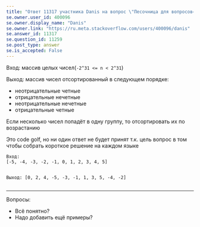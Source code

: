 ```yaml
---
title: "Ответ 11317 участника Danis на вопрос \"Песочница для вопросов–соревнований\""
se.owner.user_id: 400096
se.owner.display_name: "Danis"
se.owner.link: "https://ru.meta.stackoverflow.com/users/400096/danis"
se.answer_id: 11317
se.question_id: 11259
se.post_type: answer
se.is_accepted: False
---
```


<p>Вход: массив целых чисел(<code>-2^31 &lt;= n &lt; 2^31</code>)</p>
<p>Выход: массив чисел отсортированный в следующем порядке:</p>
<ul>
<li>неотрицательные четные</li>
<li>отрицательные нечетные</li>
<li>неотрицательные нечетные</li>
<li>отрицательные четные</li>
</ul>
<p>Если несколько чисел попадёт в одну группу, то отсортировать их по возрастанию</p>
<p>Это code golf, но ни один ответ не будет принят т.к. цель вопрос в том чтобы собрать короткое решение на каждом языке</p>
<pre class="lang-none prettyprint-override"><code>Вход:
[-5, -4, -3, -2, -1, 0, 1, 2, 3, 4, 5]

Выход:
[0, 2, 4, -5, -3, -1, 1, 3, 5, -4, -2]
</code></pre>
<hr />
<p>Вопросы:</p>
<ul>
<li>Всё понятно?</li>
<li>Надо добавить ещё примеры?</li>
</ul>
